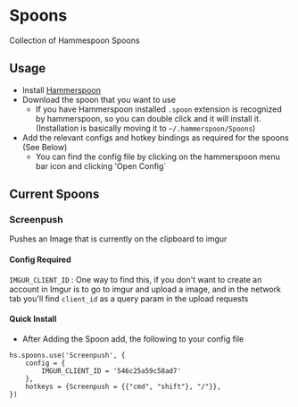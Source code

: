 # Spoons

Collection of Hammespoon Spoons

## Usage

- Install [Hammerspoon](https://www.hammerspoon.org/)
- Download the spoon that you want to use
    - If you have Hammerspoon installed `.spoon` extension is recognized by hammerspoon, so you can double click and it will install it. (Installation is basically moving it to `~/.hammerspoon/Spoons`)
- Add the relevant configs and hotkey bindings as required for the spoons (See Below)
    - You can find the config file by clicking on the hammerspoon menu bar icon and clicking 'Open Config` 

## Current Spoons

### Screenpush

Pushes an Image that is currently on the clipboard to imgur      

#### Config Required

`IMGUR_CLIENT_ID` : One way to find this, if you don't want to create an account in Imgur is to go to imgur and upload a image, and in the network tab you'll find `client_id` as a query param in the upload requests

#### Quick Install

- After Adding the Spoon add, the following to your config file

```
hs.spoons.use('Screenpush', {
    config = {
        IMGUR_CLIENT_ID = '546c25a59c58ad7'
    },
    hotkeys = {Screenpush = {{"cmd", "shift"}, "/"}},
})
```